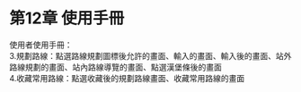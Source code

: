 # 第12章	使用手冊
使用者使用手冊：
<br>3.規劃路線：點選路線規劃圖標後允許的畫面、輸入的畫面、輸入後的畫面、站外路線規劃的畫面、站內路線導覽的畫面、點選漢堡條後的畫面
<br>4.收藏常用路線：點選收藏後的規劃路線畫面、收藏常用路線的畫面
